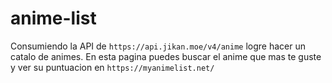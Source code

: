 # anime-list
Consumiendo la API de `https://api.jikan.moe/v4/anime` logre hacer un catalo de animes.
En esta pagina puedes buscar el anime que mas te guste y ver su puntuacion en `https://myanimelist.net/`
